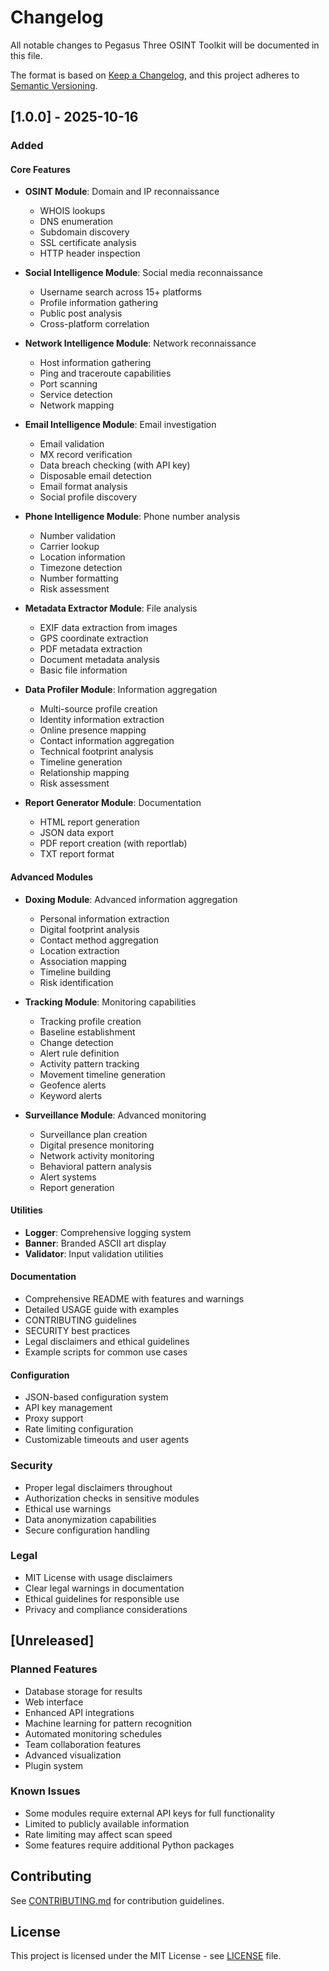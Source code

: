 # Changelog

All notable changes to Pegasus Three OSINT Toolkit will be documented in this file.

The format is based on [Keep a Changelog](https://keepachangelog.com/en/1.0.0/),
and this project adheres to [Semantic Versioning](https://semver.org/spec/v2.0.0.html).

## [1.0.0] - 2025-10-16

### Added

#### Core Features
- **OSINT Module**: Domain and IP reconnaissance
  - WHOIS lookups
  - DNS enumeration
  - Subdomain discovery
  - SSL certificate analysis
  - HTTP header inspection

- **Social Intelligence Module**: Social media reconnaissance
  - Username search across 15+ platforms
  - Profile information gathering
  - Public post analysis
  - Cross-platform correlation

- **Network Intelligence Module**: Network reconnaissance
  - Host information gathering
  - Ping and traceroute capabilities
  - Port scanning
  - Service detection
  - Network mapping

- **Email Intelligence Module**: Email investigation
  - Email validation
  - MX record verification
  - Data breach checking (with API key)
  - Disposable email detection
  - Email format analysis
  - Social profile discovery

- **Phone Intelligence Module**: Phone number analysis
  - Number validation
  - Carrier lookup
  - Location information
  - Timezone detection
  - Number formatting
  - Risk assessment

- **Metadata Extractor Module**: File analysis
  - EXIF data extraction from images
  - GPS coordinate extraction
  - PDF metadata extraction
  - Document metadata analysis
  - Basic file information

- **Data Profiler Module**: Information aggregation
  - Multi-source profile creation
  - Identity information extraction
  - Online presence mapping
  - Contact information aggregation
  - Technical footprint analysis
  - Timeline generation
  - Relationship mapping
  - Risk assessment

- **Report Generator Module**: Documentation
  - HTML report generation
  - JSON data export
  - PDF report creation (with reportlab)
  - TXT report format

#### Advanced Modules
- **Doxing Module**: Advanced information aggregation
  - Personal information extraction
  - Digital footprint analysis
  - Contact method aggregation
  - Location extraction
  - Association mapping
  - Timeline building
  - Risk identification

- **Tracking Module**: Monitoring capabilities
  - Tracking profile creation
  - Baseline establishment
  - Change detection
  - Alert rule definition
  - Activity pattern tracking
  - Movement timeline generation
  - Geofence alerts
  - Keyword alerts

- **Surveillance Module**: Advanced monitoring
  - Surveillance plan creation
  - Digital presence monitoring
  - Network activity monitoring
  - Behavioral pattern analysis
  - Alert systems
  - Report generation

#### Utilities
- **Logger**: Comprehensive logging system
- **Banner**: Branded ASCII art display
- **Validator**: Input validation utilities

#### Documentation
- Comprehensive README with features and warnings
- Detailed USAGE guide with examples
- CONTRIBUTING guidelines
- SECURITY best practices
- Legal disclaimers and ethical guidelines
- Example scripts for common use cases

#### Configuration
- JSON-based configuration system
- API key management
- Proxy support
- Rate limiting configuration
- Customizable timeouts and user agents

### Security
- Proper legal disclaimers throughout
- Authorization checks in sensitive modules
- Ethical use warnings
- Data anonymization capabilities
- Secure configuration handling

### Legal
- MIT License with usage disclaimers
- Clear legal warnings in documentation
- Ethical guidelines for responsible use
- Privacy and compliance considerations

## [Unreleased]

### Planned Features
- Database storage for results
- Web interface
- Enhanced API integrations
- Machine learning for pattern recognition
- Automated monitoring schedules
- Team collaboration features
- Advanced visualization
- Plugin system

### Known Issues
- Some modules require external API keys for full functionality
- Limited to publicly available information
- Rate limiting may affect scan speed
- Some features require additional Python packages

## Contributing

See [CONTRIBUTING.md](CONTRIBUTING.md) for contribution guidelines.

## License

This project is licensed under the MIT License - see [LICENSE](LICENSE) file.
